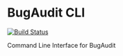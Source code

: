 # BugAudit CLI
[![Build Status](https://gitlab.com/bugaudit/bugaudit-cli/badges/master/pipeline.svg)](https://gitlab.com/bugaudit/bugaudit-cli/pipelines)

Command Line Interface for BugAudit